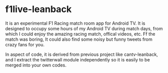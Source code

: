 # f1live-leanback
It is an experimental F1 Racing match room app for Android TV. It is designed to occupy some hours of my Android TV during match days, from which I could enjoy the amazing racing match, offical videos, etc. Ff the match was boring, It could also find some noisy but funny tweets from crazy fans for you. 

In aspect of code, it is derived from previous project like cantv-leanback, and I extract the twitterwall module independently so it is easily to be merged into your own codes.


